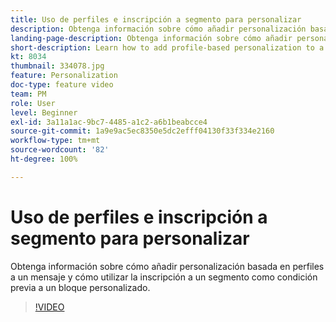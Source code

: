 ```yaml
---
title: Uso de perfiles e inscripción a segmento para personalizar
description: Obtenga información sobre cómo añadir personalización basada en perfiles a un mensaje y cómo utilizar la inscripción a un segmento como condición previa a un bloque personalizado.
landing-page-description: Obtenga información sobre cómo añadir personalización basada en perfiles a un mensaje y cómo utilizar la inscripción a un segmento como condición previa a un bloque personalizado.
short-description: Learn how to add profile-based personalization to a message and how to use segment membership as a pre-condition to a personalization block.
kt: 8034
thumbnail: 334078.jpg
feature: Personalization
doc-type: feature video
team: PM
role: User
level: Beginner
exl-id: 3a11a1ac-9bc7-4485-a1c2-a6b1beabcce4
source-git-commit: 1a9e9ac5ec8350e5dc2efff04130f33f334e2160
workflow-type: tm+mt
source-wordcount: '82'
ht-degree: 100%

---
```


# Uso de perfiles e inscripción a segmento para personalizar

Obtenga información sobre cómo añadir personalización basada en perfiles a un mensaje y cómo utilizar la inscripción a un segmento como condición previa a un bloque personalizado.

>[!VIDEO](https://video.tv.adobe.com/v/334078?quality=12)
